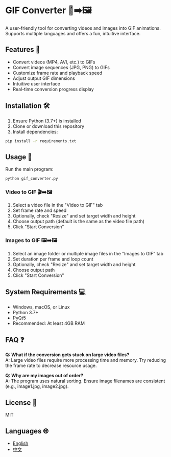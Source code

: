 # GIF Converter 🎥➡️🖼️

A user-friendly tool for converting videos and images into GIF animations. Supports multiple languages and offers a fun, intuitive interface.

## Features 🌟

- Convert videos (MP4, AVI, etc.) to GIFs
- Convert image sequences (JPG, PNG) to GIFs
- Customize frame rate and playback speed
- Adjust output GIF dimensions
- Intuitive user interface
- Real-time conversion progress display

## Installation 🛠️

1. Ensure Python (3.7+) is installed
2. Clone or download this repository
3. Install dependencies:

```bash
pip install -r requirements.txt
```

## Usage 🚀

Run the main program:

```bash
python gif_converter.py
```

### Video to GIF 🎬➡️🖼️

1. Select a video file in the "Video to GIF" tab
2. Set frame rate and speed
3. Optionally, check "Resize" and set target width and height
4. Choose output path (default is the same as the video file path)
5. Click "Start Conversion"

### Images to GIF 🖼️➡️🖼️

1. Select an image folder or multiple image files in the "Images to GIF" tab
2. Set duration per frame and loop count
3. Optionally, check "Resize" and set target width and height
4. Choose output path
5. Click "Start Conversion"

## System Requirements 💻

- Windows, macOS, or Linux
- Python 3.7+
- PyQt5
- Recommended: At least 4GB RAM

## FAQ ❓

**Q: What if the conversion gets stuck on large video files?**  
A: Large video files require more processing time and memory. Try reducing the frame rate to decrease resource usage.

**Q: Why are my images out of order?**  
A: The program uses natural sorting. Ensure image filenames are consistent (e.g., image1.jpg, image2.jpg).

## License 📄

MIT

## Languages 🌐

- [English](en/README.md)
- [中文](zh/README.md) 